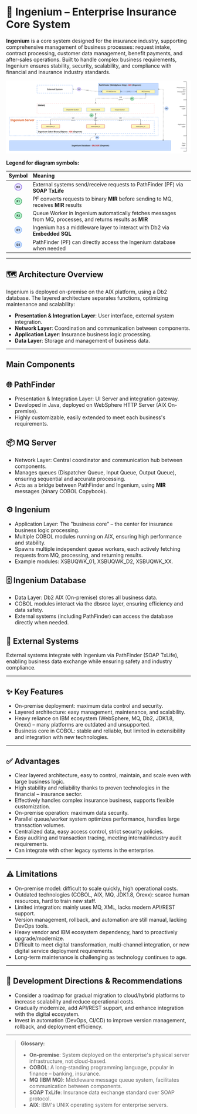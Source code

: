 # 🏢 Ingenium – Enterprise Insurance Core System

**Ingenium** is a core system designed for the insurance industry, supporting comprehensive management of business processes: request intake, contract processing, customer data management, benefit payments, and after-sales operations. Built to handle complex business requirements, Ingenium ensures stability, security, scalability, and compliance with financial and insurance industry standards.

![Ingenium Architecture Diagram](/img/ingenium.png)

**Legend for diagram symbols:**

| Symbol | Meaning |
|:-------:|:--------|
| ![](/img/rx.png) | External systems send/receive requests to PathFinder (PF) via **SOAP TxLife** |
| ![](/img/p1.png) | PF converts requests to binary **MIR** before sending to MQ, receives **MIR** results |
| ![](/img/p2.png) | Queue Worker in Ingenium automatically fetches messages from MQ, processes, and returns results as **MIR** |
| ![](/img/d1.png) | Ingenium has a middleware layer to interact with Db2 via **Embedded SQL** |
| ![](/img/d2.png) | PathFinder (PF) can directly access the Ingenium database when needed |

---

## 🗺️ Architecture Overview
Ingenium is deployed on-premise on the AIX platform, using a Db2 database. The layered architecture separates functions, optimizing maintenance and scalability:

- **Presentation & Integration Layer**: User interface, external system integration.
- **Network Layer**: Coordination and communication between components.
- **Application Layer**: Insurance business logic processing.
- **Data Layer**: Storage and management of business data.

---

## Main Components

## 🌐 PathFinder
* Presentation & Integration Layer: UI Server and integration gateway.
* Developed in Java, deployed on WebSphere HTTP Server (AIX On-premise).
* Highly customizable, easily extended to meet each business's requirements.

## 📦 MQ Server
* Network Layer: Central coordinator and communication hub between components.
* Manages queues (Dispatcher Queue, Input Queue, Output Queue), ensuring sequential and accurate processing.
* Acts as a bridge between PathFinder and Ingenium, using **MIR** messages (binary COBOL Copybook).

## ⚙️ Ingenium
* Application Layer: The "business core" – the center for insurance business logic processing.
* Multiple COBOL modules running on AIX, ensuring high performance and stability.
* Spawns multiple independent queue workers, each actively fetching requests from MQ, processing, and returning results.
* Example modules: XSBUQWK_01, XSBUQWK_D2, XSBUQWK_XX.

## 🗄️ Ingenium Database
* Data Layer: Db2 AIX (On-premise) stores all business data.
* COBOL modules interact via the dbsrce layer, ensuring efficiency and data safety.
* External systems (including PathFinder) can access the database directly when needed.

## 🔗 External Systems
External systems integrate with Ingenium via PathFinder (SOAP TxLife), enabling business data exchange while ensuring safety and industry compliance.

---

## ✨ Key Features
* On-premise deployment: maximum data control and security.
* Layered architecture: easy management, maintenance, and scalability.
* Heavy reliance on IBM ecosystem (WebSphere, MQ, Db2, JDK1.8, Orexx) – many platforms are outdated and unsupported.
* Business core in COBOL: stable and reliable, but limited in extensibility and integration with new technologies.

---

## ✅ Advantages
* Clear layered architecture, easy to control, maintain, and scale even with large business logic.
* High stability and reliability thanks to proven technologies in the financial – insurance sector.
* Effectively handles complex insurance business, supports flexible customization.
* On-premise operation: maximum data security.
* Parallel queue/worker system optimizes performance, handles large transaction volumes.
* Centralized data, easy access control, strict security policies.
* Easy auditing and transaction tracing, meeting internal/industry audit requirements.
* Can integrate with other legacy systems in the enterprise.

---

## ⚠️ Limitations
* On-premise model: difficult to scale quickly, high operational costs.
* Outdated technologies (COBOL, AIX, MQ, JDK1.8, Orexx): scarce human resources, hard to train new staff.
* Limited integration: mainly uses MQ, XML, lacks modern API/REST support.
* Version management, rollback, and automation are still manual, lacking DevOps tools.
* Heavy vendor and IBM ecosystem dependency, hard to proactively upgrade/modernize.
* Difficult to meet digital transformation, multi-channel integration, or new digital service deployment requirements.
* Long-term maintenance is challenging as technology continues to age.

---

## 🚀 Development Directions & Recommendations
* Consider a roadmap for gradual migration to cloud/hybrid platforms to increase scalability and reduce operational costs.
* Gradually modernize, add API/REST support, and enhance integration with the digital ecosystem.
* Invest in automation (DevOps, CI/CD) to improve version management, rollback, and deployment efficiency.

---

> **Glossary:**
> - **On-premise**: System deployed on the enterprise's physical server infrastructure, not cloud-based.
> - **COBOL**: A long-standing programming language, popular in finance – banking, insurance.
> - **MQ (IBM MQ)**: Middleware message queue system, facilitates communication between components.
> - **SOAP TxLife**: Insurance data exchange standard over SOAP protocol.
> - **AIX**: IBM's UNIX operating system for enterprise servers.
